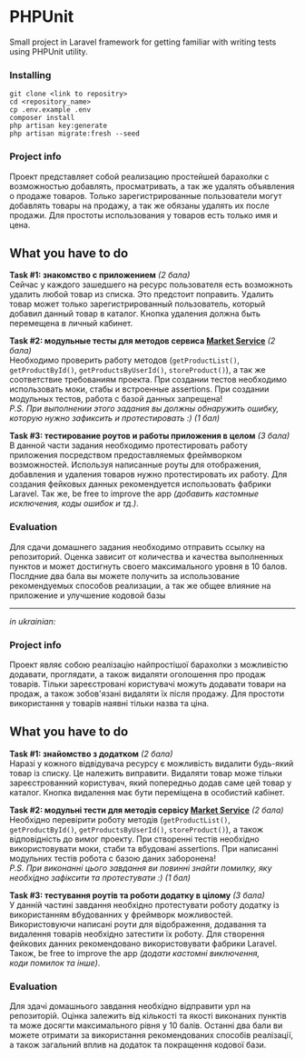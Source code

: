# PHPUnit
Small project in Laravel framework for getting familiar with writing tests using PHPUnit utility.

### Installing
```
git clone <link to repositry>
cd <repository_name>
cp .env.example .env
composer install
php artisan key:generate
php artisan migrate:fresh --seed
```

### Project info
Проект представляет собой реализацию простейшей барахолки с возможностью добавлять, просматривать, а так же удалять 
объявления о продаже товаров. Только зарегистрированные пользователи могут добавлять товары на продажу, а так же обязаны
 удалять их после продажи. Для простоты использования у товаров есть только имя и цена.

## What you have to do
**Task #1: знакомство с приложением** *(2 бала)*  
Сейчас у каждого зашедшего на ресурс пользователя есть возможноть удалить любой товар из списка. Это предстоит 
поправить. Удалить товар может только зарегистрированный пользователь, который добавил данный товар в каталог. Кнопка 
удаления должна быть перемещена в личный кабинет.
    
**Task #2: модульные тесты для методов сервиса [Market Service](https://github.com/vlvereta/PHPUnit/blob/master/app/Services/MarketService.php)** *(2 бала)*  
Необходимо проверить работу методов (`getProductList()`, `getProductById()`, `getProductsByUserId()`, 
`storeProduct()`), а так же соответствие требованиям проекта. При создании тестов необходимо использовать
моки, стабы и встроенные assertions. При создании модульных тестов, работа с базой данных запрещена!  
*P.S. При выполнении этого задания вы должны обнаружить ошибку, которую нужно зафиксить и протестировать :\)* *(1 бал)*

**Task #3: тестирование роутов и работы приложения в целом** *(3 бала)*  
В данной части задания необходимо протестировать работу приложения посредством предоставляемых фреймворком возможностей. 
Используя написанные роуты для отображения, добавления и удаления товаров нужно протестировать их работу. Для создания 
фейковых данных рекомендуется использовать фабрики Laravel. Так же, be free to improve the app *(добавить кастомные исключения, 
коды ошибок и тд.)*.

### Evaluation
Для сдачи домашнего задания необходимо отправить ссылку на репозиторий. Оценка зависит от количества и качества выполненных
 пунктов и может достигнуть своего максимального уровня в 10 балов. Послдние два бала вы можете получить за 
использование рекомендуемых способов реализации, а так же общее влияние на приложение и улучшение кодовой базы

---

*in ukrainian:*

### Project info
Проект являє собою реалізацію найпростішої барахолки з можливістю додавати, проглядати, а також видаляти оголошення про 
продаж товарів. Тільки зареєстровані користувачі можуть додавати товари на продаж, а також зобов'язані видаляти їх після 
продажу. Для простоти використання у товарів наявні тільки назва та ціна.

## What you have to do
**Task #1: знайомство з додатком** *(2 бала)*  
Наразі у кожного відвідувача ресурсу є можливість видалити будь-який товар із списку. Це належить виправити. Видаляти 
товар може тільки зареєстрованний користувач, який попередньо додав саме цей товар у каталог. Кнопка видалення має бути 
переміщена в особистий кабінет.
    
**Task #2: модульні тести для методів сервісу [Market Service](https://github.com/vlvereta/PHPUnit/blob/master/app/Services/MarketService.php)** *(2 бала)*  
Необхідно перевірити роботу методів (`getProductList()`, `getProductById()`, `getProductsByUserId()`, `storeProduct()`), 
а також відповідність до вимог проекту. При створенні тестів необхідно використовувати моки, стаби та вбудовані assertions. 
При написанні модульних тестів робота с базою даних заборонена!   
*P.S. При виконанні цього завдання ви повинні знайти помилку, яку необхідно зафіксити та протестувати :\)* *(1 бал)*

**Task #3: тестування роутів та роботи додатку в цілому** *(3 бала)*  
У данній частині завдання необхідно протестувати роботу додатку із використанням вбудованних у фреймворк можливостей. 
Використовуючи написані роути для відображення, додавання та видалення товарів необхідно затестити їх роботу. Для створення 
фейкових данних рекомендовано використовувати фабрики Laravel. Також, be free to improve the app *(додати кастомні виключення,  
коди помилок та інше)*.

### Evaluation
Для здачі домашнього завдання необхідно відправити урл на репозиторій. Оцінка залежить від кількості та якості виконаних 
пунктів та може досягти максимального рівня у 10 балів. Останні два бали ви можете отримати за використання 
рекомендованих способів реалізації, а також загальний вплив на додаток та покращення кодової бази.
